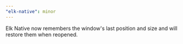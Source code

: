 ```yaml
---
"elk-native": minor
---
```


Elk Native now remembers the window's last position and size and will restore them when reopened.